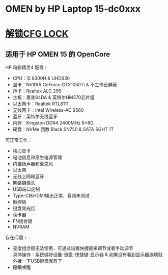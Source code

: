 # OMEN by HP Laptop 15-dc0xxx
# [解锁CFG LOCK](https://github.com/sunmousn/HP-OMEN-CFG-LOCK)
## 适用于 HP OMEN 15 的 OpenCore  
HP 暗影精灵4 配置： 
* CPU：i5 8300H & UHD630  
* 显卡：NVIDIA GeForce GTX1050Ti & 不工作已屏蔽  
* 声卡：Realtek ALC 295  
* 主板：惠普84DA & 英特尔HM370芯片组   
* 以太网卡：Realtek RTL8111  
* 无线网卡：Intel Wireless-AC 9560  
* 蓝牙：英特尔无线蓝牙  
* 内存：Kingston DDR4 2400MHz 8+8G  
* 硬盘：NVMe 西数 Black SN750 & SATA SGHT 1T  
 
可正常工作：  
* 核心显卡  
* 电池信息和原生电源管理   
* 内置扬声器和麦克风  
* 以太网  
* 无线上网和蓝牙  
* 网络摄像头  
* USB端口定制  
* Type-C转HDMI输出正常，音频未测试  
* 触控板  
* 键盘背光灯  
* 读卡器  
* FN组合键   
* NVRAM  

存在问题：  
* 亮度组合键无法使用，可通过设置快捷键来调节或者手动调节  
具体操作：系统偏好设置-键盘-快捷键-显示器 & 如果没有看到显示器选项就外接一下USB键盘就有了  
* 睡眠唤醒   

